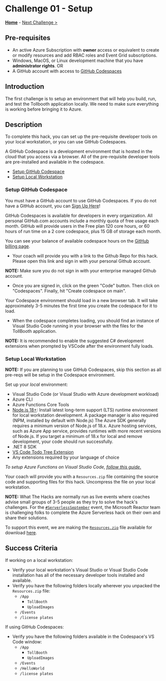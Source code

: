 # Challenge 01 - Setup

**[Home](../README.md)** - [Next Challenge >](./Challenge-02.md)

## Pre-requisites

- An active Azure Subscription with **owner** access or equivalent to create or modify resources and add RBAC roles and Event Grid subscriptions.
- Windows, MacOS, or Linux development machine that you have **administrator rights**.
OR
- A GitHub account with access to [GitHub Codespaces](https://github.com/features/codespaces)

## Introduction

The first challenge is to setup an environment that will help you build, run, and test the Tollbooth application locally. We need to make sure everything is working before bringing it to Azure.

## Description

To complete this hack, you can set up the pre-requisite developer tools on your local workstation, or you can use GitHub Codespaces.

A GitHub Codespace is a development environment that is hosted in the cloud that you access via a browser. All of the pre-requisite developer tools are pre-installed and available in the codespace.

- [Setup GitHub Codespace](#setup-github-codespace)
- [Setup Local Workstation](#setup-local-workstation)

### Setup GitHub Codespace

You must have a GitHub account to use GitHub Codespaces. If you do not have a GitHub account, you can [Sign Up Here](https://github.com/signup)!

GitHub Codespaces is available for developers in every organization. All personal GitHub.com accounts include a monthly quota of free usage each month. GitHub will provide users in the Free plan 120 core hours, or 60 hours of run time on a 2 core codespace, plus 15 GB of storage each month.

You can see your balance of available codespace hours on the [GitHub billing page](https://github.com/settings/billing/summary).

- Your coach will provide you with a link to the Github Repo for this hack. Please open this link and sign in with your personal Github account. 

**NOTE:** Make sure you do not sign in with your enterprise managed Github account.

- Once you are signed in, click on the green "Code" button. Then click on "Codespaces". Finally, hit "Create codespace on main". 

Your Codespace environment should load in a new browser tab. It will take approximately 3-5 minutes the first time you create the codespace for it to load.

- When the codespace completes loading, you should find an instance of Visual Studio Code running in your browser with the files for the TollBooth application.

**NOTE:** It is recommended to enable the suggested C# development extensions when prompted by VSCode after the environment fully loads.

### Setup Local Workstation

**NOTE:** If you are planning to use GitHub Codespaces, skip this section as all pre-reqs will be setup in the Codespace environment.

Set up your *local* environment:
- Visual Studio Code (or Visual Studio with Azure development workload)
- Azure CLI
- Azure Functions Core Tools
- [Node.js 18+](https://nodejs.org/en/download/): Install latest long-term support (LTS) runtime environment for local workstation development. A package manager is also required (NPM, installed by default with Node.js) The Azure SDK generally requires a minimum version of Node.js of 18.x. Azure hosting services, such as Azure App service, provides runtimes with more recent versions of Node.js. If you target a minimum of 18.x for local and remove development, your code should run successfully.
- .NET 8 SDK
- [VS Code Todo Tree Extension](https://marketplace.visualstudio.com/items?itemName=Gruntfuggly.todo-tree)
- Any extensions required by your language of choice

*To setup Azure Functions on Visual Studio Code, [follow this guide.](https://docs.microsoft.com/en-us/azure/azure-functions/functions-develop-vs-code?tabs=csharp)*
 
Your coach will provide you with a `Resources.zip` file containing the source code and supporting files for this hack.  Uncompress the file on your local workstation.

**NOTE:** What The Hacks are normally run as live events where coaches advise small groups of 3-5 people as they try to solve the hack's challenges. For the [`#ServerlessSeptember`](https://azure.github.io/Cloud-Native/serverless-september/) event, the Microsoft Reactor team is challenging folks to complete the Azure Serverless hack on their own and share their solutions. 

To support this event, we are making the [`Resources.zip`](https://aka.ms/serverless-september/wth/resources) file available for download [here](https://aka.ms/serverless-september/wth/resources).

## Success Criteria

If working on a local workstation: 

- Verify your local workstation's Visual Studio or Visual Studio Code installation has all of the necessary developer tools installed and available.
- Verify you have the following folders locally wherever you unpacked the `Resources.zip` file:
    - `/App`
        - `TollBooth`
        - `UploadImages`
    - `/Events`
    - `/license plates`

If using GitHub Codespaces:

- Verify you have the following folders available in the Codespace's VS Code window:
    - `/App`
        - `TollBooth`
        - `UploadImages`
    - `/Events`
    - `/HelloWorld`
    - `/license plates`

